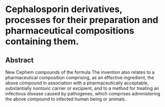 # Cephalosporin derivatives, processes for their preparation and pharmaceutical compositions containing them.

## Abstract
New Cephem compounds of the formula The invention also relates to a pharmaceutical composition comprising, as an effective ingredient, the above compound in association with a pharmaceutically acceptable, substantially nontoxic carrier or excipient, and to a method for treating an infectious disease caused by pathogenes, which comprises administering the above compound to infected human being or animals.